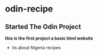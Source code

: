 # odin-recipe

## Started The Odin Project
**this is the first project a basic html website**
* its about Nigeria recipes
